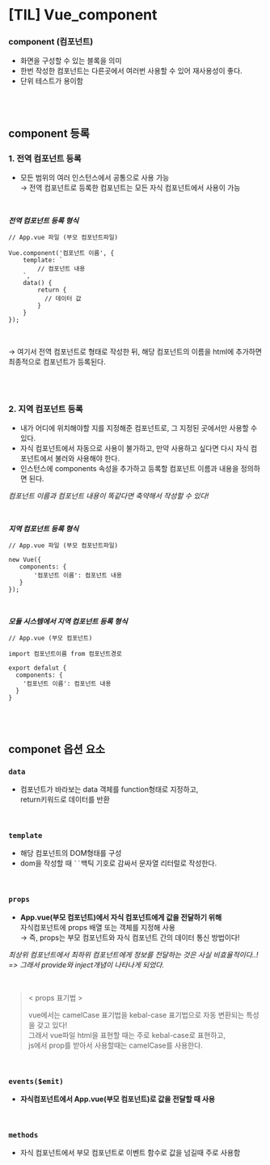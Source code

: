 # [TIL] Vue_component

### component (컴포넌트)
- 화면을 구성할 수 있는 블록을 의미
- 한번 작성한 컴포넌트는 다른곳에서 여러번 사용할 수 있어 재사용성이 좋다.
- 단위 테스트가 용이함

<br />
<br />

## component 등록

### 1. 전역 컴포넌트 등록

- 모든 범위의 여러 인스턴스에서 공통으로 사용 가능  
  → 전역 컴포넌트로 등록한 컴포넌트는 모든 자식 컴포넌트에서 사용이 가능

<br />

***전역 컴포넌트 등록 형식***  

```vue
// App.vue 파일 (부모 컴포넌트파일)

Vue.component('컴포넌트 이름', {
    template: `
        // 컴포넌트 내용
    `,
    data() {
        return {
          // 데이터 값
        }
    }
});
```

<br />

→ 여기서 전역 컴포넌트로 형태로 작성한 뒤, 해당 컴포넌트의 이름을 html에 추가하면  
최종적으로 컴포넌트가 등록된다.

<br />
<br />

### 2. 지역 컴포넌트 등록
- 내가 어디에 위치해야할 지를 지정해준 컴포넌트로, 그 지정된 곳에서만 사용할 수 있다.
- 자식 컴포넌트에서 자동으로 사용이 불가하고, 만약 사용하고 싶다면 다시 자식 컴포넌트에서 불러와 사용해야 한다.
- 인스턴스에 components 속성을 추가하고 등록할 컴포넌트 이름과 내용을 정의하면 된다.  

*컴포넌트 이름과 컴포넌트 내용이 똑같다면 축약해서 작성할 수 있다!*

<br />

***지역 컴포넌트 등록 형식***  

 ```vue
 // App.vue 파일 (부모 컴포넌트파일)
 
 new Vue({
    components: {
        '컴포넌트 이름': 컴포넌트 내용
    }
 });
 ```

<br />

***모듈 시스템에서 지역 컴포넌트 등록 형식***

```vue
// App.vue (부모 컴포넌트)

import 컴포넌트이름 from 컴포넌트경로

export defalut {
  components: { 
    '컴포넌트 이름': 컴포넌트 내용
  }
}
```

<br />
<br />

## componet 옵션 요소

### `data`
- 컴포넌트가 바라보는 data 객체를 function형태로 지정하고,  
return키워드로 데이터를 반환

<br />

### `template`
- 해당 컴포넌트의 DOM형태를 구성
- dom을 작성할 때 ` `` `백틱 기호로 감싸서 문자열 리터럴로 작성한다.

<br />

### `props`
-  **App.vue(부모 컴포넌트)에서 자식 컴포넌트에게 값을 전달하기 위해**  
자식컴포넌트에 props 배열 또는 객체를 지정해 사용  
→ 즉, props는 부모 컴포넌트와 자식 컴포넌트 간의 데이터 통신 방법이다!  

*최상위 컴포넌트에서 최하위 컴포넌트에게 정보를 전달하는 것은 사실 비효율적이다..!*   
*=> 그래서 provide와 inject개념이 나타나게 되었다.*

<br />

> < props 표기법 >  
> 
> vue에서는 camelCase 표기법을 kebal-case 표기법으로 자동 변환되는 특성을 갖고 있다!  
> 그래서 vue파일 html을 표현할 때는 주로 kebal-case로 표현하고,  
> js에서 prop를 받아서 사용할때는 camelCase를 사용한다.

<br />

### `events($emit)`
- **자식컴포넌트에서 App.vue(부모 컴포넌트)로 값을 전달할 때 사용** 

<br />

### `methods`
- 자식 컴포넌트에서 부모 컴포넌트로 이벤트 함수로 값을 넘길때 주로 사용함

